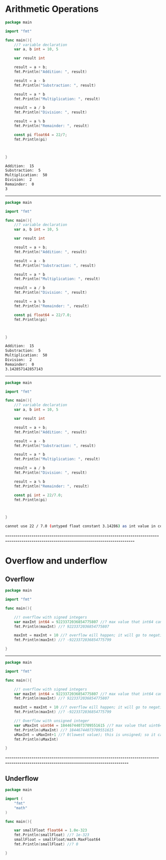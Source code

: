 # Arithmetic Operations

```go
package main

import "fmt"

func main(){
	//? variable declaration
	var a, b int = 10, 5

	var result int

	result = a + b;
	fmt.Println("Addition: ", result)

	result = a - b
	fmt.Println("Substraction: ", result)

	result = a * b
	fmt.Println("Multiplication: ", result)

	result = a / b
	fmt.Println("Division: ", result)

	result = a % b
	fmt.Println("Remainder: ", result)

	const pi float64 = 22/7;
	fmt.Println(pi)



}
```
```bash
Addition:  15
Substraction:  5
Multiplication:  50
Division:  2
Remainder:  0
3
```

-------------------------------------------------------------------------------------------------------------------------------

```go
package main

import "fmt"

func main(){
	//? variable declaration
	var a, b int = 10, 5

	var result int

	result = a + b;
	fmt.Println("Addition: ", result)

	result = a - b
	fmt.Println("Substraction: ", result)

	result = a * b
	fmt.Println("Multiplication: ", result)

	result = a / b
	fmt.Println("Division: ", result)

	result = a % b
	fmt.Println("Remainder: ", result)

	const pi float64 = 22/7.0;
	fmt.Println(pi)



}
```
```bash
Addition:  15
Substraction:  5
Multiplication:  50
Division:  2
Remainder:  0
3.142857142857143
```

------------------------------------------------------------------------------------------------------------------------------------

```go
package main

import "fmt"

func main(){
	//? variable declaration
	var a, b int = 10, 5

	var result int

	result = a + b;
	fmt.Println("Addition: ", result)

	result = a - b
	fmt.Println("Substraction: ", result)

	result = a * b
	fmt.Println("Multiplication: ", result)

	result = a / b
	fmt.Println("Division: ", result)

	result = a % b
	fmt.Println("Remainder: ", result)

	const pi int = 22/7.0;
	fmt.Println(pi)



}
```
```bash
cannot use 22 / 7.0 (untyped float constant 3.14286) as int value in constant declaration (truncated)
```

**--------------------------------------------------------------------------------------------------------------------------------------------**

# Overflow and underflow

## Overflow
```go
package main

import "fmt"

func main(){

	//! overflow with signed integers
	var maxInt int64 = 9223372036854775807 //? max value that int64 can hold
	fmt.Println(maxInt) //? 9223372036854775807

	maxInt = maxInt + 10 //? overflow eill happen; it will go to negative value; It wraps around to the minimum value.
	fmt.Println(maxInt) //? -9223372036854775799

}
```

----------------------------------------------------------------------------------------------------------------------------------------------

```go
package main

import "fmt"

func main(){

	//! overflow with signed integers
	var maxInt int64 = 9223372036854775807 //? max value that int64 can hold
	fmt.Println(maxInt) //? 9223372036854775807

	maxInt = maxInt + 10 //? overflow eill happen; it will go to negative value; It wraps around to the minimum value.
	fmt.Println(maxInt) //? -9223372036854775799

	//! Overflow with unsigned integer
	var uMaxInt uint64 = 18446744073709551615 //? max value that uint64 can hold
	fmt.Println(uMaxInt) //? 18446744073709551615
	uMaxInt = uMaxInt+1 //? 0(lowest value); this is unsigned; so it can not go to negative value
	fmt.Println(uMaxInt)

}
```

**-----------------------------------------------------------------------------------------------------------------------------------------**

## Underflow

```go
package main

import (
	"fmt"
	"math"
)

func main(){

	var smallFloat float64 = 1.0e-323
	fmt.Println(smallFloat) //? 1e-323
	smallFloat = smallFloat/math.MaxFloat64
	fmt.Println(smallFloat) //? 0

}
```